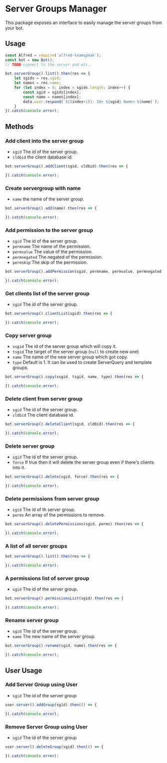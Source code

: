 # Server Groups Manager
This package exposes an interface to easily manage the server groups from your bot.

## Usage
```javascript
const Alfred = require('alfred-teamspeak');
const bot = new Bot();
// TODO connect to the server and etc..

bot.serverGroup().list().then(res => {
    let sgids = res.sgid;
    let names = res.name;
    for (let index = 0; index < sgids.length; index++) {
        const sgid = sgids[index];
        const name = names[index];
        data.user.respond(`${(index+1)}: Id> ${sgid} Name> ${name}`);
    }
}).catch(console.error);
```

## Methods
### Add client into the server group
- `sgid` The id of the server group.
- `cldbid` the client database id.
```javascript
bot.serverGroup().addClient(sgid, cldbid).then(res => {

}).catch(console.error);
```
### Create servergroup with name
- `name` the name of the server group.
```javascript
bot.serverGroup().add(name).then(res => {

}).catch(console.error);
```
### Add permission to the server group
- `sgid` The id of the server group.
- `permname` The name of the permission.
- `permvalue` The value of the permission.
- `permnegated` The negated of the permission.
- `permskip` The skip of the permission.
```javascript
bot.serverGroup().addPermission(sgid, permname, permvalue, permnegated, permskip).then(res => {

}).catch(console.error);
```
### Get clients list of the server group
- `sgid` The id of the server group.
```javascript
bot.serverGroup().clientList(sgid).then(res => {

}).catch(console.error);
```
### Copy server group
- `ssgid` The id of the server group which will copy it.
- `tsgid` The target of the server group (`null` to create new one)
- `name` The name of the new server group which got copy.
- `type` Default is 1. It can be used to create ServerQuery and template groups.
```javascript
bot.serverGroup().copy(ssgid, tsgid, name, type).then(res => {

}).catch(console.error);
```
### Delete client from server group
- `sgid` The id of the server group.
- `cldbid` The client database id.
```javascript
bot.serverGroup().deleteClient(sgid, cldbid).then(res => {

}).catch(console.error);
```
### Delete server group
- `sgid` The id of the server group.
- `force` If true then it will delete the server group even if there's clients into it.
```javascript
bot.serverGroup().delete(sgid, force).then(res => {

}).catch(console.error);
```
### Delete permissions from server group
- `sgid` The id of th server group.
- `perms` An array of the permissions to remove.
```javascript
bot.serverGroup().deletePermissions(sgid, perms).then(res => {

}).catch(console.error);
```
### A list of all server groups
```javascript
bot.serverGroup().list().then(res => {

}).catch(console.error);
```
### A permissions list of server group
- `sgid` The id of the server group.
```javascript
bot.serverGroup().permissionsList(sgid).then(res => {

}).catch(console.error);
```
### Rename server group
- `sgid` The id of the server group.
- `name` The new name of the server group.
```javascript
bot.serverGroup().rename(sgid, name).then(res => {

}).catch(console.error);
```

## User Usage

### Add Server Group using User
- `sgid` The id of the server group
```javascript
user.server().addGroup(sgid).then(() => {

}).catch(console.error);
```
### Remove Server Group using User
- `sgid` The id of the server group
```javascript
user.server().deleteGroup(sgid).then(() => {

}).catch(console.error);
```
